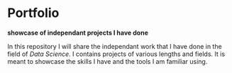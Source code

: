 # Portfolio
**showcase of independant projects I have done**

In this repository I will share the independant work that I have done in the field of *Data Science*. I contains projects of various lengths and fields. It is meant to showcase the skills I have and the tools I am familiar using.

